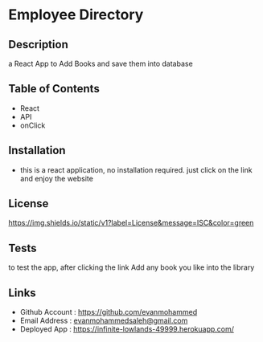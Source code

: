  # Employee Directory

## Description 
a React App to Add Books and save them into database
## Table of Contents 
- React 
- API 
- onClick 
 

## Installation 
- this is a react application, no installation required. just click on the link and enjoy the website



## License
https://img.shields.io/static/v1?label=License&message=ISC&color=green

## Tests 
to test the app, after clicking the link Add any book you like into the library

## Links
- Github Account : https://github.com/evanmohammed
- Email Address : evanmohammedsaleh@gmail.com
- Deployed App : https://infinite-lowlands-49999.herokuapp.com/
  
  